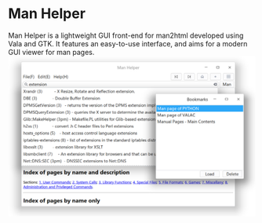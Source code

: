 # Man Helper
Man Helper is a lightweight GUI front-end for man2html developed using Vala and GTK. It features an easy-to-use interface, and aims for a modern GUI viewer for man pages.
![alt text](https://github.com/akarin123/manhelper/blob/main/manhelper_screenshot.png "Man Helper running on Deepin Linux")

